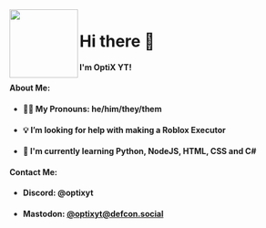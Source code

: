 <img style="vertical-align: middle;" src="https://avatars.githubusercontent.com/u/149933000?v=4" width="120" height="120" align="left">

# Hi there 👋
#### I'm OptiX YT!

#### About Me:
- #### 👨‍🦱 My Pronouns: he/him/they/them
- #### 💡 I’m looking for help with making a Roblox Executor
- #### 📖 I'm currently learning Python, NodeJS, HTML, CSS and C#
#### Contact Me:
- #### Discord: @optixyt
- #### Mastodon: [@optixyt@defcon.social](https://defcon.social/@optixyt)
<!--
**optixyt0/optixyt0** is a ✨ _special_ ✨ repository because its `README.md` (this file) appears on your GitHub profile.

Here are some ideas to get you started:

- 🔭 I’m currently working on ...
- 🌱 I’m currently learning ...
- 👯 I’m looking to collaborate on ...
- 🤔 I’m looking for help with ...
- 💬 Ask me about ...
- 📫 How to reach me: ...
- 😄 Pronouns: ...
- ⚡ Fun fact: ...
-->
